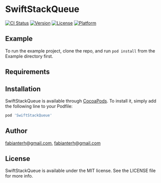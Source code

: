 # SwiftStackQueue

[![CI Status](https://img.shields.io/travis/fabianterh@gmail.com/SwiftStackQueue.svg?style=flat)](https://travis-ci.org/fabianterh@gmail.com/SwiftStackQueue)
[![Version](https://img.shields.io/cocoapods/v/SwiftStackQueue.svg?style=flat)](https://cocoapods.org/pods/SwiftStackQueue)
[![License](https://img.shields.io/cocoapods/l/SwiftStackQueue.svg?style=flat)](https://cocoapods.org/pods/SwiftStackQueue)
[![Platform](https://img.shields.io/cocoapods/p/SwiftStackQueue.svg?style=flat)](https://cocoapods.org/pods/SwiftStackQueue)

## Example

To run the example project, clone the repo, and run `pod install` from the Example directory first.

## Requirements

## Installation

SwiftStackQueue is available through [CocoaPods](https://cocoapods.org). To install
it, simply add the following line to your Podfile:

```ruby
pod 'SwiftStackQueue'
```

## Author

fabianterh@gmail.com, fabianterh@gmail.com

## License

SwiftStackQueue is available under the MIT license. See the LICENSE file for more info.
